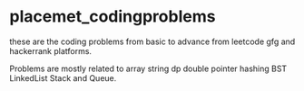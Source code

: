 # placemet_codingproblems


these are the coding problems from basic to advance from leetcode gfg and hackerrank platforms.


Problems are mostly related to array string dp double pointer hashing BST LinkedList Stack and Queue.
